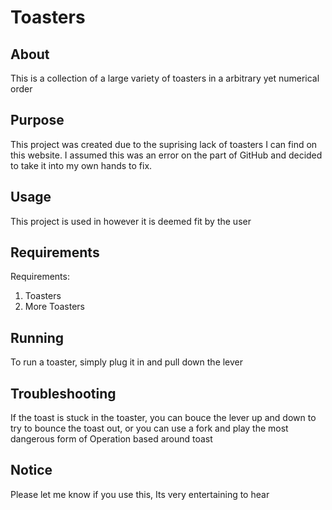 # Toasters

## About
This is a collection of a large variety of toasters in a arbitrary yet numerical order

## Purpose
This project was created due to the suprising lack of toasters I can find on this website. I assumed this was an error on the part of GitHub and decided to take it into my own hands to fix.

## Usage
This project is used in however it is deemed fit by the user

## Requirements
Requirements:
1. Toasters
2. More Toasters

## Running
To run a toaster, simply plug it in and pull down the lever

## Troubleshooting
If the toast is stuck in the toaster, you can bouce the lever up and down to try to bounce the toast out, or you can use a fork and play the most dangerous form of Operation based around toast

## Notice
Please let me know if you use this, Its very entertaining to hear
